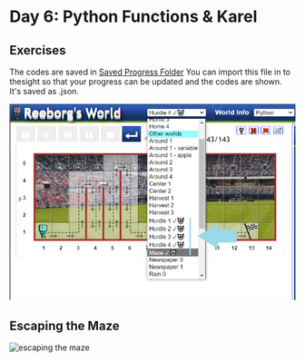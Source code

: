# Day 6: Python Functions & Karel

## Exercises
The codes are saved in [Saved Progress Folder](Saved%20Progress%20in%20Reeborg's%20World)
You can import this file in to thesight so that your progress can be updated and the codes are shown. It's saved as .json.

![Exercises](Reeborg_World.png)

## Escaping the Maze

![escaping the maze](escaping_the_maze.gif)